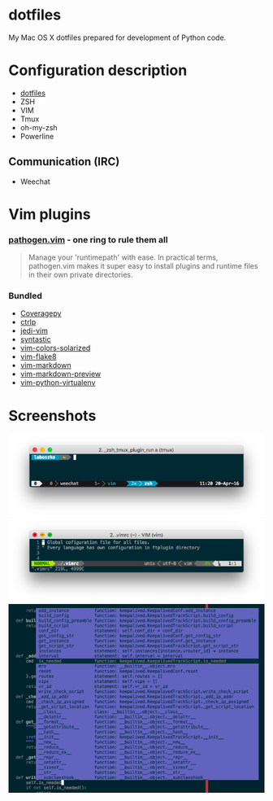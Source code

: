 # dotfiles
My Mac OS X dotfiles prepared for development of Python code.

# Configuration description
* [dotfiles][url:dotfiles]
* ZSH
* VIM
* Tmux
* oh-my-zsh
* Powerline

## Communication (IRC)
* Weechat

# Vim plugins

### [pathogen.vim][url:pathogen] - one ring to rule them all
> Manage your 'runtimepath' with ease. In practical terms, pathogen.vim makes
> it super easy to install plugins and runtime files in their own private
> directories.

### Bundled
* [Coveragepy][url:coveragepy]
* [ctrlp][url:ctrlp]
* [jedi-vim][url:jedi-vim]
* [syntastic][url:syntastic]
* [vim-colors-solarized][url:vim-colors-solarized]
* [vim-flake8][url:vim-flake8]
* [vim-markdown][url:vim-markdown]
* [vim-markdown-preview][url:vim-markdown-preview]
* [vim-python-virtualenv][url:vim-python-virtualenv]

# Screenshots

![alt text][img:tmux]
![alt text][img:vim]
![alt text][img:vim-omni]


[url:dotfiles]: https://pypi.python.org/pypi/dotfiles
[url:pathogen]: https://github.com/tpope/vim-pathogen
[url:coveragepy]: https://github.com/alfredodeza/coveragepy
[url:ctrlp]: https://github.com/ctrlpvim/ctrlp
[url:jedi-vim]: https://github.com/davidhalter/jedi-vim
[url:syntastic]: https://github.com/scrooloose/syntastic
[url:vim-colors-solarized]: https://github.com/altercation/vim-colors-solarized
[url:vim-flake8]: https://github.com/nvie/vim-flake8
[url:vim-markdown]: https://github.com/plasticboy/vim-markdown
[url:vim-markdown-preview]: https://github.com/JamshedVesuna/vim-markdown-preview
[url:vim-python-virtualenv]: https://github.com/jmcantrell/vim-virtualenv
[img:tmux]: imgs/tmux.png "Tmux window in action"
[img:vim]: imgs/vim.png "VIM window in action"
[img:vim-omni]: imgs/vim-omni.png "VIM with Omnipopup opened"
